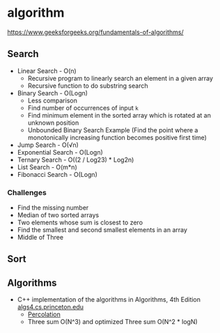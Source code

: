 # algorithm

https://www.geeksforgeeks.org/fundamentals-of-algorithms/

## Search

* Linear Search - O(n)
  * Recursive program to linearly search an element in a given array
  * Recursive function to do substring search
* Binary Search - O(Logn)
  * Less comparison
  * Find number of occurrences of input `k`
  * Find minimum element in the sorted array which is rotated at an unknown position
  * Unbounded Binary Search Example (Find the point where a monotonically increasing function becomes positive first time)
* Jump Search - O(√n)
* Exponential Search - O(Logn)
* Ternary Search - O((2 / Log23) * Log2n)
* List Search - O(m*n)
* Fibonacci Search - O(Logn)

### Challenges

* Find the missing number
* Median of two sorted arrays
* Two elements whose sum is closest to zero
* Find the smallest and second smallest elements in an array
* Middle of Three

## Sort

## Algorithms

* C++ implementation of the algorithms in Algorithms, 4th Edition
[algs4.cs.princeton.edu](https://algs4.cs.princeton.edu/home/)
  * [Percolation](https://github.com/ya-ming/algorithm/tree/main/algorithms/union_find/percolation)
  * Three sum O(N^3) and optimized Three sum O(N^2 * logN)

